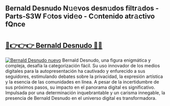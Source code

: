 ## Bernald Desnudo N𝚞𝚎vos desn𝚞dos filtr𝚊dos - Parts-S3W F𝚘tos vid𝚎o - C𝚘ntenido atr𝚊ctivo fQnce

# <h2><a href="http://mb4yw6k.tromn.icu/?c=Bernald+Desnudo">🔗👉👉👉 Bernald Desnudo 🔗🔗</a></h2>

[![Bernald Desnudo nuevo](https://i.imgur.com/pEAQMta.gif)](http://mb4yw6k.tromn.icu/?c=Bernald+Desnudo)
Bernald Desnudo, una figura enigmática y compleja, desafía la categorización fácil. Su uso innovador de los medios digitales para la autopresentación ha cautivado y enfurecido a sus seguidores, estimulando debates sobre la privacidad, la expresión artística y la esencia de las comunidades en línea. A pesar de la incertidumbre de sus próximos pasos, su impacto en el panorama digital es significativo. Impulsada por una determinación inquebrantable y un carisma innegable, la presencia de Bernald Desnudo en el universo digital es transformadora.
